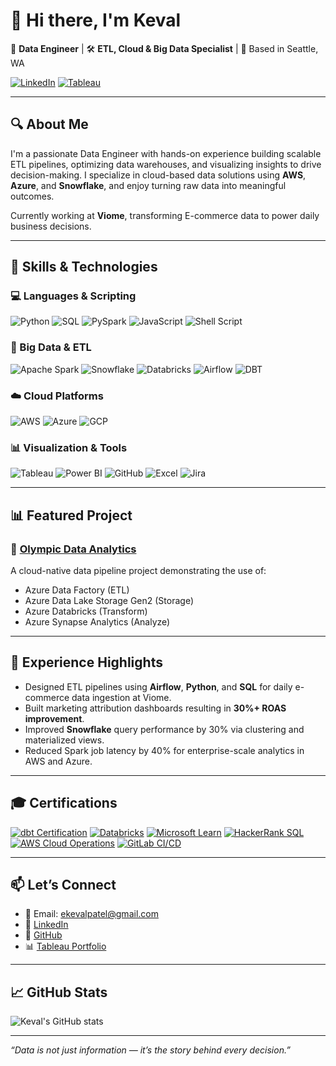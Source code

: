 # 👋 Hi there, I'm Keval

🚀 **Data Engineer** | 🛠️ **ETL, Cloud & Big Data Specialist** | 📍 Based in Seattle, WA  

[![LinkedIn](https://img.shields.io/badge/-LinkedIn-0A66C2?style=for-the-badge&logo=linkedin&logoColor=white)](https://www.linkedin.com/in/kevalpatel72)
[![Tableau](https://img.shields.io/badge/-Tableau-E97627?style=for-the-badge&logo=tableau&logoColor=white)](https://public.tableau.com/app/profile/kevalvpatel/vizzes)

---

## 🔍 About Me

I'm a passionate Data Engineer with hands-on experience building scalable ETL pipelines, optimizing data warehouses, and visualizing insights to drive decision-making. I specialize in cloud-based data solutions using **AWS**, **Azure**, and **Snowflake**, and enjoy turning raw data into meaningful outcomes.

Currently working at **Viome**, transforming E-commerce data to power daily business decisions.

---

## 🧠 Skills & Technologies

### 💻 Languages & Scripting
![Python](https://img.shields.io/badge/Python-3776AB?style=flat&logo=python&logoColor=white)
![SQL](https://img.shields.io/badge/SQL-336791?style=flat&logo=postgresql&logoColor=white)
![PySpark](https://img.shields.io/badge/PySpark-E25A1C?style=flat&logo=apachespark&logoColor=white)
![JavaScript](https://img.shields.io/badge/JavaScript-F7DF1E?style=flat&logo=javascript&logoColor=black)
![Shell Script](https://img.shields.io/badge/Shell-4EAA25?style=flat&logo=gnu-bash&logoColor=white)

### 🔧 Big Data & ETL
![Apache Spark](https://img.shields.io/badge/Spark-E25A1C?style=flat&logo=apachespark&logoColor=white)
![Snowflake](https://img.shields.io/badge/Snowflake-29B5E8?style=flat&logo=snowflake&logoColor=white)
![Databricks](https://img.shields.io/badge/Databricks-EF3E42?style=flat&logo=databricks&logoColor=white)
![Airflow](https://img.shields.io/badge/Apache_Airflow-017CEE?style=flat&logo=apacheairflow&logoColor=white)
![DBT](https://img.shields.io/badge/dbt-FF694B?style=flat&logo=dbt&logoColor=white)

### ☁️ Cloud Platforms
![AWS](https://img.shields.io/badge/AWS-232F3E?style=flat&logo=amazon-aws&logoColor=white)
![Azure](https://img.shields.io/badge/Azure-0078D4?style=flat&logo=microsoftazure&logoColor=white)
![GCP](https://img.shields.io/badge/GCP-4285F4?style=flat&logo=google-cloud&logoColor=white)

### 📊 Visualization & Tools
![Tableau](https://img.shields.io/badge/Tableau-E97627?style=flat&logo=tableau&logoColor=white)
![Power BI](https://img.shields.io/badge/Power%20BI-F2C811?style=flat&logo=powerbi&logoColor=black)
![GitHub](https://img.shields.io/badge/GitHub-181717?style=flat&logo=github&logoColor=white)
![Excel](https://img.shields.io/badge/Excel-217346?style=flat&logo=microsoft-excel&logoColor=white)
![Jira](https://img.shields.io/badge/Jira-0052CC?style=flat&logo=jira&logoColor=white)

---

## 📊 Featured Project

### 🎯 [Olympic Data Analytics](https://github.com/keval72/Tokyo-Olympics-Data-Analytics-Using-Azure)
A cloud-native data pipeline project demonstrating the use of:
- Azure Data Factory (ETL)
- Azure Data Lake Storage Gen2 (Storage)
- Azure Databricks (Transform)
- Azure Synapse Analytics (Analyze)

---

## 💼 Experience Highlights

- Designed ETL pipelines using **Airflow**, **Python**, and **SQL** for daily e-commerce data ingestion at Viome.
- Built marketing attribution dashboards resulting in **30%+ ROAS improvement**.
- Improved **Snowflake** query performance by 30% via clustering and materialized views.
- Reduced Spark job latency by 40% for enterprise-scale analytics in AWS and Azure.

---

## 🎓 Certifications

[![dbt Certification](https://img.shields.io/badge/dbt%20Certified-FE6532?style=for-the-badge&logo=dbt&logoColor=white)](https://credentials.getdbt.com/b262e34f-9ad1-4f05-87c1-db3559000fc2#acc.NOPZSTuG)
[![Databricks](https://img.shields.io/badge/Databricks%20Lakehouse%20Fundamentals-EF3E42?style=for-the-badge&logo=databricks&logoColor=white)](https://credentials.databricks.com/9e9e1304-62f4-4f37-be92-328023f6a6b8#acc.v18tOjzH)
[![Microsoft Learn](https://img.shields.io/badge/Microsoft%20Learn-Achievements-258FFA?style=for-the-badge&logo=microsoft&logoColor=white)](https://learn.microsoft.com/en-us/users/me/achievements?tab=tab-modules#trophies-section)
[![HackerRank SQL](https://img.shields.io/badge/HackerRank%20SQL%20(Advanced)-2EC866?style=for-the-badge&logo=hackerrank&logoColor=white)](https://www.hackerrank.com/certificates/c49108982853)
[![AWS Cloud Operations](https://img.shields.io/badge/AWS%20Certified%20Cloud%20Operations-232F3E?style=for-the-badge&logo=amazonaws&logoColor=white)](https://www.credly.com/badges/2a7da889-f58b-4fa4-97ad-81e210c416e1)
[![GitLab CI/CD](https://img.shields.io/badge/GitLab%20CI%2FCD%20Associate-FC6D26?style=for-the-badge&logo=gitlab&logoColor=white)](https://www.credly.com/badges/bc38fd69-45da-4f2b-b949-429bc96431db)

---

## 📫 Let’s Connect

- 📧 Email: ekevalpatel@gmail.com  
- 💼 [LinkedIn](https://www.linkedin.com/in/kevalpatel72)  
- 📂 [GitHub](https://github.com/keval72)  
- 📊 [Tableau Portfolio](https://public.tableau.com/app/profile/kevalvpatel/vizzes)

---

## 📈 GitHub Stats

![Keval's GitHub stats](https://github-readme-stats.vercel.app/api?username=keval72&show_icons=true&hide_title=true&count_private=true&theme=default)

---

_“Data is not just information — it’s the story behind every decision.”_
